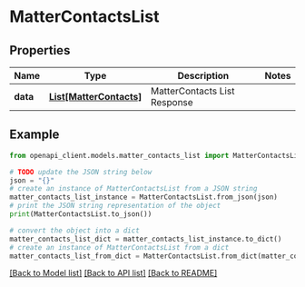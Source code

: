 # MatterContactsList


## Properties

Name | Type | Description | Notes
------------ | ------------- | ------------- | -------------
**data** | [**List[MatterContacts]**](MatterContacts.md) | MatterContacts List Response | 

## Example

```python
from openapi_client.models.matter_contacts_list import MatterContactsList

# TODO update the JSON string below
json = "{}"
# create an instance of MatterContactsList from a JSON string
matter_contacts_list_instance = MatterContactsList.from_json(json)
# print the JSON string representation of the object
print(MatterContactsList.to_json())

# convert the object into a dict
matter_contacts_list_dict = matter_contacts_list_instance.to_dict()
# create an instance of MatterContactsList from a dict
matter_contacts_list_from_dict = MatterContactsList.from_dict(matter_contacts_list_dict)
```
[[Back to Model list]](../README.md#documentation-for-models) [[Back to API list]](../README.md#documentation-for-api-endpoints) [[Back to README]](../README.md)


